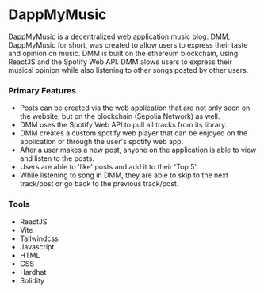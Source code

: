 # DappMyMusic
DappMyMusic is a decentralized web application music blog. DMM, DappMyMusic for short, was created to allow users to express their taste and opinion on music. 
DMM is built on the ethereum blockchain, using ReactJS and the Spotify Web API. DMM alows users to express their musical opinion while also listening to other
songs posted by other users.

### Primary Features
- Posts can be created via the web application that are not only seen on the website, but on the blockchain (Sepolia Network) as well.
- DMM uses the Spotify Web API to pull all tracks from its library.
- DMM creates a custom spotify web player that can be enjoyed on the application or through the user's spotify web app.
- After a user makes a new post, anyone on the application is able to view and listen to the posts.
- Users are able to 'like' posts and add it to their 'Top 5'.
- While listening to song in DMM, they are able to skip to the next track/post or go back to the previous track/post.

### Tools
+ ReactJS
+ Vite
+ Tailwindcss
+ Javascript
+ HTML
+ CSS
+ Hardhat
+ Solidity

